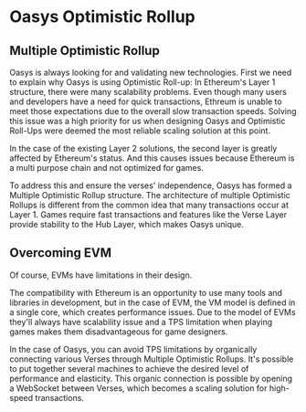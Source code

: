 # Oasys Optimistic Rollup


## Multiple Optimistic Rollup

Oasys is always looking for and validating new technologies.
First we need to explain why Oasys is using Optimistic Roll-up: 
In Ethereum's Layer 1 structure, there were many scalability problems.
Even though many users and developers have a need for quick transactions, Ethreum is unable to meet those expectations due to the overall slow transaction speeds.
Solving this issue was a high priority for us when designing Oasys and Optimistic Roll-Ups were deemed the most reliable scaling solution at this point.

In the case of the existing Layer 2 solutions, the second layer is greatly affected by Ethereum's status. 
And this causes issues because Ethereum is a multi purpose chain and not optimized for games.

To address this and ensure the verses' independence, Oasys has formed a Multiple Optimistic Rollup structure. 
The architecture of multiple Optimistic Rollups is different from the common idea that many transactions occur at Layer 1.
Games require fast transactions and features like the Verse Layer provide stability to the Hub Layer, which makes Oasys unique. 

## Overcoming EVM 

Of course, EVMs have limitations in their design. 

The compatibility with Ethereum is an opportunity to use many tools and libraries in development, but in the case of EVM, the VM model is defined in a single core, which creates performance issues. 
Due to the model of EVMs they'll always have scalability issue and a TPS limitation when playing games makes them disadvantageous for game designers.

In the case of Oasys, you can avoid TPS limitations by organically connecting various Verses through Multiple Optimistic Rollups. 
It's possible to put together several machines to achieve the desired level of performance and elasticity. 
This organic connection is possible by opening a WebSocket between Verses, which becomes a scaling solution for high-speed transactions.